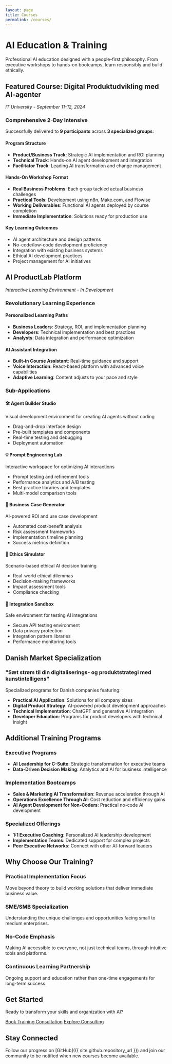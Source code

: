 ```yaml
---
layout: page
title: Courses
permalink: /courses/
---
```


# AI Education & Training

Professional AI education designed with a people-first philosophy. From executive workshops to hands-on bootcamps, learn responsibly and build ethically.

## Featured Course: Digital Produktudvikling med AI-agenter
*IT University - September 11-12, 2024*

### Comprehensive 2-Day Intensive

Successfully delivered to **9 participants** across **3 specialized groups**:

#### Program Structure
- **Product/Business Track**: Strategic AI implementation and ROI planning
- **Technical Track**: Hands-on AI agent development and integration
- **Facilitator Track**: Leading AI transformation and change management

#### Hands-On Workshop Format
- **Real Business Problems**: Each group tackled actual business challenges
- **Practical Tools**: Development using n8n, Make.com, and Flowise
- **Working Deliverables**: Functional AI agents deployed by course completion
- **Immediate Implementation**: Solutions ready for production use

#### Key Learning Outcomes
- AI agent architecture and design patterns
- No-code/low-code development proficiency  
- Integration with existing business systems
- Ethical AI development practices
- Project management for AI initiatives

## AI ProductLab Platform
*Interactive Learning Environment - In Development*

### Revolutionary Learning Experience

#### Personalized Learning Paths
- **Business Leaders**: Strategy, ROI, and implementation planning
- **Developers**: Technical implementation and best practices
- **Analysts**: Data integration and performance optimization

#### AI Assistant Integration
- **Built-in Course Assistant**: Real-time guidance and support
- **Voice Interaction**: React-based platform with advanced voice capabilities
- **Adaptive Learning**: Content adjusts to your pace and style

### Sub-Applications

#### 🛠️ Agent Builder Studio
Visual development environment for creating AI agents without coding
- Drag-and-drop interface design
- Pre-built templates and components  
- Real-time testing and debugging
- Deployment automation

#### 💡 Prompt Engineering Lab
Interactive workspace for optimizing AI interactions
- Prompt testing and refinement tools
- Performance analytics and A/B testing
- Best practice libraries and templates
- Multi-model comparison tools

#### 💼 Business Case Generator
AI-powered ROI and use case development
- Automated cost-benefit analysis
- Risk assessment frameworks
- Implementation timeline planning
- Success metrics definition

#### 🤝 Ethics Simulator
Scenario-based ethical AI decision training
- Real-world ethical dilemmas
- Decision-making frameworks
- Impact assessment tools
- Compliance checking

#### 🔗 Integration Sandbox
Safe environment for testing AI integrations
- Secure API testing environment
- Data privacy protection
- Integration pattern libraries
- Performance monitoring tools

## Danish Market Specialization

### "Sæt strøm til din digitaliserings- og produktstrategi med kunstintelligens"

Specialized programs for Danish companies featuring:
- **Practical AI Application**: Solutions for all company sizes
- **Digital Product Strategy**: AI-powered product development approaches
- **Technical Implementation**: ChatGPT and generative AI integration
- **Developer Education**: Programs for product developers with technical insight

## Additional Training Programs

### Executive Programs
- **AI Leadership for C-Suite**: Strategic transformation for executive teams
- **Data-Driven Decision Making**: Analytics and AI for business intelligence

### Implementation Bootcamps
- **Sales & Marketing AI Transformation**: Revenue acceleration through AI
- **Operations Excellence Through AI**: Cost reduction and efficiency gains
- **AI Agent Development for Non-Coders**: Practical no-code AI development

### Specialized Offerings
- **1:1 Executive Coaching**: Personalized AI leadership development
- **Implementation Teams**: Dedicated support for complex projects
- **Peer Executive Networks**: Connect with other AI-forward leaders

## Why Choose Our Training?

### Practical Implementation Focus
Move beyond theory to build working solutions that deliver immediate business value.

### SME/SMB Specialization
Understanding the unique challenges and opportunities facing small to medium enterprises.

### No-Code Emphasis
Making AI accessible to everyone, not just technical teams, through intuitive tools and platforms.

### Continuous Learning Partnership
Ongoing support and education rather than one-time engagements for long-term success.

## Get Started

Ready to transform your skills and organization with AI?

<div class="hero-actions">
  <a href="mailto:contact@genai-coach.ai" class="btn btn-primary">Book Training Consultation</a>
  <a href="/ai/services" class="btn btn-secondary">Explore Consulting</a>
</div>

## Stay Connected

Follow our progress on [GitHub]({{ site.github.repository_url }}) and join our community to be notified when new courses become available.